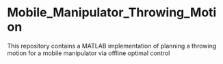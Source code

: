 # Mobile_Manipulator_Throwing_Motion
This repository contains a MATLAB implementation of planning a throwing motion for a mobile manipulator via offline optimal control
